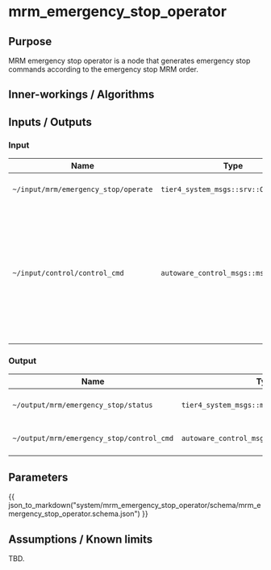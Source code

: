 # mrm_emergency_stop_operator

## Purpose

MRM emergency stop operator is a node that generates emergency stop commands according to the emergency stop MRM order.

## Inner-workings / Algorithms

## Inputs / Outputs

### Input

| Name                                 | Type                                  | Description                                                                                                                   |
| ------------------------------------ | ------------------------------------- | ----------------------------------------------------------------------------------------------------------------------------- |
| `~/input/mrm/emergency_stop/operate` | `tier4_system_msgs::srv::OperateMrm`  | MRM execution order                                                                                                           |
| `~/input/control/control_cmd`        | `autoware_control_msgs::msg::Control` | Control command output from the last node of the control component. Used for the initial value of the emergency stop command. |
|                                      |                                       |                                                                                                                               |

### Output

| Name                                      | Type                                        | Description            |
| ----------------------------------------- | ------------------------------------------- | ---------------------- |
| `~/output/mrm/emergency_stop/status`      | `tier4_system_msgs::msg::MrmBehaviorStatus` | MRM execution status   |
| `~/output/mrm/emergency_stop/control_cmd` | `autoware_control_msgs::msg::Control`       | Emergency stop command |

## Parameters

{{ json_to_markdown("system/mrm_emergency_stop_operator/schema/mrm_emergency_stop_operator.schema.json") }}

## Assumptions / Known limits

TBD.
